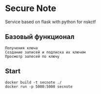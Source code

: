 # Secure Note

Service based on flask with python for nskctf
## Базовый функционал

    Получения ключа
    Создание записей и подписка их ключем
    Просмотр запесей по ключу

## Start
```
docker build -t secnote ./
docker run -p 5000:5000 secnote
```
